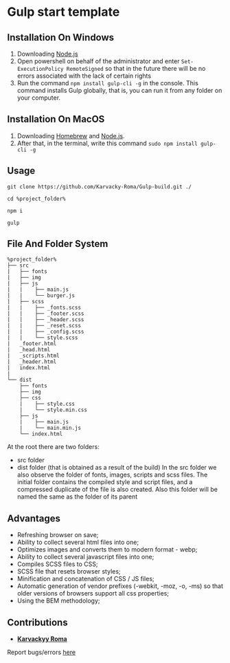 # Gulp start template

## Installation On Windows

1. Downloading [Node.js](https://nodejs.org/en/download/)
2. Open powershell on behalf of the administrator and enter `Set-ExecutionPolicy RemoteSigned` so that in the future there will be no errors associated with the lack of certain rights
3. Run the command `npm install gulp-cli -g` in the console. This command installs Gulp globally, that is, you can run it from any folder on your computer.

## Installation On MacOS

1. Downloading [Homebrew](https://brew.sh/) and [Node.js](https://nodejs.org/en/download/).
2. After that, in the terminal, write this command `sudo npm install gulp-cli -g`

## Usage
    git clone https://github.com/Karvacky-Roma/Gulp-build.git ./

    cd %project_folder%

    npm i

    gulp

## File And Folder System

    %project_folder%
    ├── src
    |   ├── fonts
    |   ├── img
    |   ├── js
    |   |    ├── main.js
    |   |    └── burger.js
    |   ├── scss
    |   |    ├── _fonts.scss
    |   |    ├── _footer.scss
    |   |    ├── _header.scss
    |   |    ├── _reset.scss
    |   |    ├── _config.scss
    |   |    └── style.scss
    |   _footer.html
    |   _head.html
    |   _scripts.html
    |   _header.html
    |   index.html
    |
    └── dist
        ├── fonts
        ├── img
        ├── css
        |    ├── style.css
        |    └── style.min.css
        ├── js
        |    ├── main.js
        |    └── main.min.js
        └── index.html

At the root there are two folders: 
- src folder
- dist folder (that is obtained as a result of the build) 
In the src folder we also observe the folder of fonts, images, scripts and scss files. 
The initial folder contains the compiled style and script files, and a compressed duplicate of the file is also created.
Also this folder will be named the same as the folder of its parent


## Advantages

 - Refreshing browser on save;
 - Ability to collect several html files into one;
 - Optimizes images and converts them to modern format - webp;
 - Ability to collect several javascript files into one;
 - Compiles SCSS files to CSS;
 - SCSS file that resets browser styles;
 - Minification and concatenation of CSS / JS files;
 - Automatic generation of vendor prefixes (-webkit, -moz, -o, -ms) so that older versions of browsers support all css properties;
 - Using the BEM methodology;
## Contributions 

 - [**Karvackyy Roma**](https://github.com/Karvacky-Roma)
 
Report bugs/errors [here](https://github.com/Karvacky-Roma/Gulp-build/issues)

